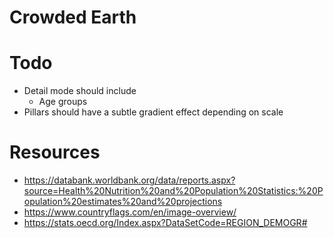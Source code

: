 # Crowded Earth

# Todo
- Detail mode should include
	- Age groups
- Pillars should have a subtle gradient effect depending on scale

# Resources
- https://databank.worldbank.org/data/reports.aspx?source=Health%20Nutrition%20and%20Population%20Statistics:%20Population%20estimates%20and%20projections
- https://www.countryflags.com/en/image-overview/
- https://stats.oecd.org/Index.aspx?DataSetCode=REGION_DEMOGR#